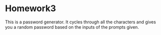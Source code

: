 # Homework3
This is a password generator. It cycles through all the characters and gives you a random password based on the inputs of the prompts given. 
